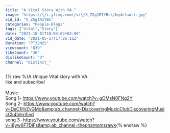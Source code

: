 ```yaml
---
title: "A Vital Story With VA."
image: "https:\/\/i.ytimg.com\/vi\/X_ZSg1RIYBs\/hqdefault.jpg"
vid_id: "X_ZSg1RIYBs"
categories: "People-Blogs"
tags: ["Vital","Story"]
date: "2021-10-01T10:04:02+03:00"
vid_date: "2021-05-17T17:26:11Z"
duration: "PT32M2S"
viewcount: "839"
likeCount: "36"
dislikeCount: "3"
channel: "D1stinct_"
---
```

{% raw %}A Unique Vital story with VA. <br />like and subscribe!<br /><br />Music<br />Song 1- <a rel="nofollow" target="blank" href="https://www.youtube.com/watch?v=gOMsN0FNg2Y">https://www.youtube.com/watch?v=gOMsN0FNg2Y</a><br />Song 2- <a rel="nofollow" target="blank" href="https://www.youtube.com/watch?v=DsC1HrZyGMg&amp;ab_channel=DiscoveringMusicClubDiscoveringMusicClubVerified">https://www.youtube.com/watch?v=DsC1HrZyGMg&amp;ab_channel=DiscoveringMusicClubDiscoveringMusicClubVerified</a><br />song 3-  <a rel="nofollow" target="blank" href="https://www.youtube.com/watch?v=i8yw6F7DiFs&amp;ab_channel=thephantomsrawk">https://www.youtube.com/watch?v=i8yw6F7DiFs&amp;ab_channel=thephantomsrawk</a>{% endraw %}
